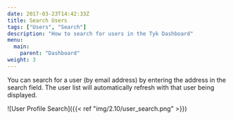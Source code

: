 ```yaml
---
date: 2017-03-23T14:42:33Z
title: Search Users
tags: ["Users", "Search"]
description: "How to search for users in the Tyk Dashboard"
menu:
  main:
    parent: "Dashboard"
weight: 3 
---
```


You can search for a user (by email address) by entering the address in the search field. The user list will automatically refresh with that user being displayed.

![User Profile Search]({{< ref "img/2.10/user_search.png" >}})